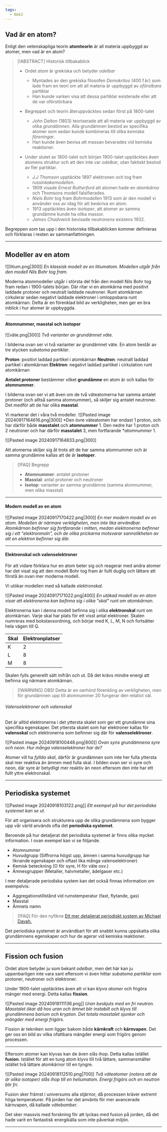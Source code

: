 ```yaml
---
tags:
  - Nak2
---
```

## Vad är en atom?

Enligt den vetenskapliga teorin **atomteorin** är all materia uppbyggd av atomer, men vad är en atom?

> [!ABSTRACT] Historisk tillbakablick
> - Ordet *atom* är grekiska och betyder *odelbar*
> 	- Myntades av den grekiska filosofen *Demokritos* (400 f.kr) som lade fram en teori om att all materia är uppbyggd av *oförstbara* partiklar
> 	- Han kunde varken visa att dessa partiklar existerade eller att de var oförstörbara
> 
> - Begreppet och teorin återuppväcktes sedan först på 1800-talet
> 	- *John Dalton* (1803) teoriserade att all materia var uppbyggd av olika *grundämnen*. Alla grundämnen bestod av specifika atomer som sedan kunde kombineras till olika *kemiska föreningar*.
> 	- Han kunde även bevisa att massan bevarades vid kemiska reaktioner.
> 
> - Under slutet av 1800-talet och början 1900-talet upptäcktes även atomens struktur och att den inte var *odelbar*, utan faktiskt bestod av fler partiklar.
> 	- *J.J Thomson* upptäckte 1897 elektronen och tog fram *russinkakemodellen*.
> 	- 1909 visade *Ernest Rutherford* att atomen hade en *atomkärna* och Thomsons modell falsifierades.
> 	- *Niels Bohr* tog fram *Bohrmodellen* 1913 som är den modell vi använder oss av idag för att beskriva en atom.
> 	- 1913 upptäcktes även *isotoper*, att atomer av samma grundämne kunde ha olika massor.
> 	- *James Chadvwick* bevisade *neutronens* existens 1932.


Begreppen som tas upp i den historiska tillbakablicken kommer definieras och förklaras i resten av sammanfattningen.

---

## Modeller av en atom

![[litium.png|300]]
*En klassisk modell av en litiumatom. Modellen utgår från den modell Nils Bohr tog fram.*

Moderna atommodeller utgår i största del från den modell Nils Bohr tog fram redan i 1900-talets början. Där ritar vi en atomkärna med positivt laddade protoner och neutralt laddade neutroner. Runt atomkärnan cirkulerar sedan negativt laddade elektroner i omloppsbana runt atomkärnan. Detta är en förenklad bild av verkligheten, men ger en bra inblick i hur atomer är uppbyggda.

---

#### Atomnummer, masstal och isotoper

![[väte.png|300]]
*Två varianter av grundämnet väte.*

I bilderna ovan ser vi två varianter av grundämnet väte. En atom består av tre stycken *subatoma partiklar*.

**Proton**: positivt laddad partikel i atomkärnan
**Neutron**: neutralt laddad partikel i atomkärnan
**Elektron**: negativt laddad partikel i cirkulation runt atomkärnan

**Antalet protoner** bestämmer vilket **grundämne** en atom är och kallas för **atomnummer**. 

I bilderna ovan ser vi att även om de två väteatomerna har samma antalet protoner (och alltså samma atomnummer), så skiljer sig antalet neutroner. Det medför att de har olika **masstal**.

Vi markerar det i våra två modeller.
![[Pasted image 20240917164616.png|300]]
*Den övre väteatomen har endast 1 proton, och har därför både **masstalet** och **atomnummer** 1. Den nedre har 1 proton och 2 neutroner och har därför **masstalet** 3, men fortfarande **atomnummer* 1.

![[Pasted image 20240917164833.png|300]]

Att atomerna skiljer sig åt trots att de har samma atomnummer och är samma grundämne kallas att de är **isotoper**.

>[!FAQ] Begrepp
>- **Atomnummer**: antalet protoner
>- **Masstal**: antal protoner och neutroner
>- **Isotop**: varianter av samma grundämne (samma atomnummer, men olika masstal)

---

#### Modern modell av en atom

![[Pasted image 20240917170422.png|300]]
*En mer modern modell av en atom. Modellen är närmare verkligheten, men inte lika användbar. Atomkärnan befinner sig fortfarande i mitten, medan elektronerna befinner sig i ett "elektronmoln", och de olika prickarna motsvarar sannolikheten av att en elektron befinner sig där.*

---

#### Elektronskal och valenselektroner

För att vidare förklara hur en atom beter sig och reagerar med andra atomer har det visat sig att den modell Bohr tog fram är fullt duglig och lättare att förstå än ovan mer moderna modell.

Vi utökar modellen med så kallade *elektronskal*.

![[Pasted image 20240917171022.png|400]]
*En utökad modell av en atom visar att elektronerna kan befinna sig i olika "skal" runt om atomkärnan.*

Elektronerna kan i denna modell befinna sig i olika **elektronskal** runt om atomkärnan. Varje skal har plats för ett visst antal elektroner. Skalen numreras med bokstavsordning, och börjar med K, L, M, N och fortsätter hela vägen till Q.

| Skal | Elektronplatser |
| ---- | --------------- |
| K    | 2               |
| L    | 8               |
| M    | 8               |
Skalen fylls generellt sätt inifrån och ut. Då det krävs mindre energi att befinna sig närmare atomkärnan.

>[!WARNING] OBS!
>Detta är en oerhörd förenkling av verkligheten, men för grundämnen upp till atomnummer 20 fungerar den relativt väl.

###### Valenselektroner och valensskal

Det är alltid elektronerna i det yttersta skalet som ger ett grundämne sina specifika egenskaper. Det yttersta skalet som har elektroner kallas för **valensskal** och elektronerna som befinner sig där för **valenselektroner**.

![[Pasted image 20240918100448.png|600]]
*Ovan syns grundämnena syre och neon. Hur många valenselektroner har de?*

Atomer vill ha *fyllda skal*, därför är grundämnen som inte her fulla yttersta skal mer reaktiva än ämnen med fulla skal. I bilden ovan ser vi syre och neon, där syre är betydligt mer reaktiv än neon eftersom den inte har ett fullt yttre elektronskal.

---

## Periodiska systemet

![[Pasted image 20240918103122.png]]
*Ett exempel på hur det periodiska systemet kan se ut.*

För att organisera och strukturera upp de olika grundämnena som bygger upp vår värld används ofta det **periodiska systemet**.

Beroende på hur detaljerat det periodiska systemet är finns olika mycket information. I ovan exempel kan vi se följande.

- Atomnummer
- Huvudgrupp (Siffrorna högst upp, ämnen i samma huvudgrupp har liknande egenskaper och oftast lika många valenselektroner)
- Kemisk beteckning (O för syre, H för väte osv.)
- Ämnesgrupper (Metaller, halvmetaller, ädelgaser etc.)

I mer detaljerade periodiska system kan det också finnas information om exempelvis:

- Aggregationstillstånd vid rumstemperatur (fast, flytande, gas)
- Masstal
- Ämnets namn

>[!FAQ] För den nyfikne
>[Ett mer detaljerat periodiskt system av Michael Dayah.](https://ptable.com/?lang=sv#Egenskaper/Serie)

Det periodiska systemet är användbart för att snabbt kunna uppskatta olika grundämnens egenskaper och hur de agerar vid kemiska reaktioner.

---

## Fission och fusion

Ordet atom betyder ju som bekant *odelbar*, men det här kan ju uppenbarligen inte vara sant eftersom vi även hittar *subatoma partiklar* som protoner, neutroner och elektroner.

Under 1900-talet upptäcktes även att vi kan *klyva atomer* och frigöra mänger med energi. Detta kallas **fission**.

![[Pasted image 20240918111136.png]]
*Uran beskjuts med en fri neutron. Masstalet ökar då hos uran och ämnet blir instabilt och klyvs till grundämnena barium och krypton. Det totala masstalet sjunker och mängder med energi frigörs.*

Fission är tekniken som ligger bakom både **kärnkraft** och **kärnvapen**. Det ger oss en bild av vilka ofattbara mängder energi som frigörs genom processen.

---

Eftersom atomer kan klyvas kan de även slås ihop. Detta kallas istället **fusion**. Istället för att en tung atom klyvs till två lättare, sammansmälter istället två lättare atomkärnor till en tyngre.

![[Pasted image 20240918112510.png|700]]
*Två väteatomer (notera att de är olika isotoper) slås ihop till en heliumatom. Energi frigörs och en neutron blir fri.*

Fusion sker främst i universums alla stjärnor, då processen kräver extremt höga temperaturer. På jorden har det använts för mer avancerade kärnvapen, då kallade *vätebomber*.

Det sker massvis med forskning för att lyckas med fusion på jorden, då det hade varit en fantastisk energikälla som inte påverkat miljön.

---

